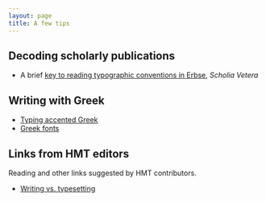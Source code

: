 ```yaml
---
layout: page
title: A few tips
---
```



## Decoding scholarly publications ##


- A brief [key to reading typographic conventions in Erbse](erbse-key), *Scholia Vetera*


## Writing with Greek


- [Typing accented Greek](typing-greek)
- [Greek fonts](fonts)


## Links from HMT editors

Reading and other links suggested by HMT contributors.


- [Writing vs. typesetting](typesetting)
